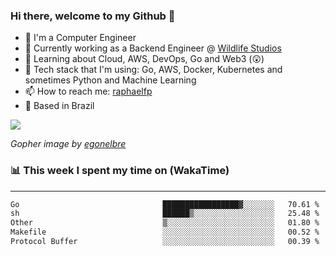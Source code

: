 ### Hi there, welcome to my Github 👋

- 📖 I'm a Computer Engineer
- 🔭 Currently working as a Backend Engineer @ [Wildlife Studios](https://wildlifestudios.com/)
- 🌱 Learning about Cloud, AWS, DevOps, Go and Web3 (😲)
- 🚀 Tech stack that I'm using: Go, AWS, Docker, Kubernetes and sometimes Python and Machine Learning
- 📫 How to reach me: [raphaelfp](https://linkedin.com/in/raphaelfp)
- 🏡 Based in Brazil

![](https://github.com/raphaelfp/gophers/blob/master/.thumb/animation/morning-coffee-3x.gif)

*Gopher image by [egonelbre](https://github.com/egonelbre/)*

### 📊 This week I spent my time on (WakaTime)

---

<!--START_SECTION:waka-->

```txt
Go                                █████████████████▓░░░░░░░   70.61 %
sh                                ██████▒░░░░░░░░░░░░░░░░░░   25.48 %
Other                             ▒░░░░░░░░░░░░░░░░░░░░░░░░   01.80 %
Makefile                          ░░░░░░░░░░░░░░░░░░░░░░░░░   00.52 %
Protocol Buffer                   ░░░░░░░░░░░░░░░░░░░░░░░░░   00.39 %
```

<!--END_SECTION:waka-->
